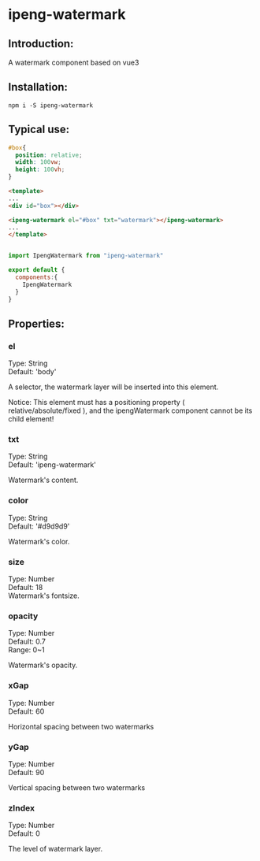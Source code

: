 # ipeng-watermark

## Introduction:
A watermark component based on vue3

## Installation:
```
npm i -S ipeng-watermark
```

##  Typical use:
```css
#box{
  position: relative;
  width: 100vw;
  height: 100vh;
}
```
``` html
<template>
...
<div id="box"></div>

<ipeng-watermark el="#box" txt="watermark"></ipeng-watermark>
...
</template>

```

``` js

import IpengWatermark from "ipeng-watermark"

export default {
  components:{
    IpengWatermark
  }
}

```

## Properties:

### el
Type: String<br>
Default: 'body'<br>

A selector, the watermark layer will be inserted into this element. 

Notice: This element must has a positioning property ( relative/absolute/fixed ), and the ipengWatermark component cannot be its child element!

### txt
Type: String<br>
Default: 'ipeng-watermark'<br>

Watermark's content.

### color
Type: String<br>
Default: '#d9d9d9'<br>

Watermark's color.

### size
Type: Number<br>
Default: 18<br>
Watermark's fontsize.

### opacity
Type: Number<br>
Default: 0.7<br>
Range: 0~1<br>

Watermark's opacity.

### xGap
Type: Number<br>
Default: 60<br>

Horizontal spacing between two watermarks

### yGap
Type: Number<br>
Default: 90<br>

Vertical spacing between two watermarks

### zIndex
Type: Number<br>
Default: 0<br>

The level of watermark layer.




